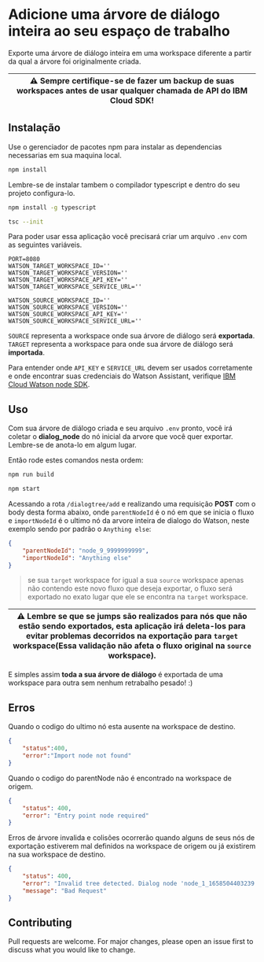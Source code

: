 # Adicione uma árvore de diálogo inteira ao seu espaço de trabalho

Exporte uma árvore de diálogo inteira em uma workspace diferente a partir da qual a árvore foi originalmente criada.

| :warning: **Sempre** certifique-se de fazer um backup de suas workspaces antes de usar qualquer chamada de API do IBM Cloud SDK! |
| --- |

## Instalação

Use o gerenciador de pacotes npm para instalar as dependencias necessarias em sua maquina local.

```bash
npm install
```

Lembre-se de instalar tambem o compilador typescript e dentro do seu projeto configura-lo.
```bash
npm install -g typescript
```

```bash
tsc --init
```

Para poder usar essa aplicação você precisará criar um arquivo `.env` com as seguintes variáveis.

```.env
PORT=8080
WATSON_TARGET_WORKSPACE_ID=''
WATSON_TARGET_WORKSPACE_VERSION=''
WATSON_TARGET_WORKSPACE_API_KEY=''
WATSON_TARGET_WORKSPACE_SERVICE_URL=''

WATSON_SOURCE_WORKSPACE_ID=''
WATSON_SOURCE_WORKSPACE_VERSION=''
WATSON_SOURCE_WORKSPACE_API_KEY=''
WATSON_SOURCE_WORKSPACE_SERVICE_URL=''
```

`SOURCE` representa a workspace onde sua árvore de diálogo será **exportada**.
`TARGET` representa a workspace para onde sua árvore de diálogo será **importada**.

Para entender onde `API_KEY` e `SERVICE_URL` devem ser usados corretamente ​​e onde encontrar suas credenciais do Watson Assistant, verifique [IBM Cloud Watson node SDK](https://github.com/watson-developer-cloud/node-sdk#assistant-v1 ).

## Uso

Com sua árvore de diálogo criada e seu arquivo `.env` pronto, você irá coletar o **dialog_node** do nó inicial da arvore que você quer exportar. Lembre-se de anota-lo em algum lugar.

Então rode estes comandos nesta ordem:

```bash
npm run build
```

```bash
npm start
```

Acessando a rota `/dialogtree/add` e realizando uma requisição **POST** com o body desta forma abaixo, onde `parentNodeId` é o nó em que se inicia o fluxo e `importNodeId` é o ultimo nó da arvore inteira de dialogo do Watson, neste exemplo sendo por padrão o `Anything else`:

```json
{
    "parentNodeId": "node_9_9999999999",
    "importNodeId": "Anything else"
}
```

> se sua `target` workspace for igual a sua `source` workspace apenas não contendo este novo fluxo que deseja exportar, o fluxo será exportado no exato lugar que ele se encontra na `target` workspace.

| :warning: Lembre se que se jumps são realizados para nós que não estão sendo exportados, esta aplicação irá deleta-los para evitar problemas decorridos na exportação para `target` workspace(Essa validação não afeta o fluxo original na `source` workspace). |
| --- |

E simples assim **toda a sua árvore de diálogo** é exportada de uma workspace para outra sem nenhum retrabalho pesado! :)

## Erros

Quando o codigo do ultimo nó esta ausente na workspace de destino.</br>

```json
{
    "status":400,
    "error":"Import node not found"
}
```

Quando o codigo do parentNode não é encontrado na workspace de origem.</br>

```json
{
    "status": 400,
    "error": "Entry point node required"
}
```

Erros de árvore invalida e colisões ocorrerão quando alguns de seus nós de exportação estiverem mal definidos na workspace de origem ou já existirem na sua workspace de destino.</br>

```json
{
    "status": 400,
    "error": "Invalid tree detected. Dialog node 'node_1_1658504403239' is poorly defined. Check its parent or previous_sibling value.",
    "message": "Bad Request"
}
```

## Contributing

Pull requests are welcome. For major changes, please open an issue first to discuss what you would like to change.
